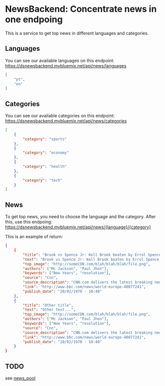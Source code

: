# NewsBackend: Concentrate news in one endpoing

This is a service to get top news in different languages and categories.

## Languages
You can see our available languages on this endpoint: https://dsnewsbackend.mybluemix.net/api/news/languages

```json
[
    "pt",
    "en"
]
```

## Categories
You can see our available categories on this endpoint: https://dsnewsbackend.mybluemix.net/api/news/categories

```json
[
    {
        "category": "sports"
    },
    {
        "category": "economy"
    },
    {
        "category": "health"
    },
    {
        "category": "tech"
    }
]
```

## News
To get top news, you need to choose the language and the category. After this, use this endpoing: https://dsnewsbackend.mybluemix.net/api/news/{language}/{category}

This is an example of return:
```json
{
    {
        "title": "Brook vs Spence Jr: Kell Brook beaten by Errol Spence Jr at Bramall Lane in Sheffield",
        "text": "Brook vs Spence Jr: Kell Brook beaten by Errol Spence Jr at Bramall Lane in Sheffield\n\nKell Brook was stopped by Errol Spence Jr in the penultimate round after succumbing to an eye injury at Bramall Lane in Sheffield on Saturday night...",
        "top_image": "http://someCDN.com/blah/blah/blah/file.png",
        "authors": ["Mc Jackson", "Paul Jhon"],
        "keywords": ["New Years", "resolution"],
        "source": "Cnn",
        "source_description": "CNN.com delivers the latest breaking news and information on the latest...",
        "link": "http://www.bbc.com/news/world-europe-40077241",
        "publish_date": "20/02/1970 - 10:40"
    },
    {
        "title": "Other title",
        "text": "Other text...",
        "top_image": "http://someCDN.com/blah/blah/blah/file.png",
        "authors": ["Mc Jackson", "Paul Jhon"],
        "keywords": ["New Years", "resolution"],
        "source": "Cnn",
        "source_description": "CNN.com delivers the latest breaking news and information on the latest...",
        "link": "http://www.bbc.com/news/world-europe-40077241",
        "publish_date": "20/02/1970 - 10:40"
    }
}
```

## TODO
see [news_pool](http://newspaper.readthedocs.io/en/latest/user_guide/advanced.html)


